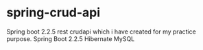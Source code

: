 # spring-crud-api
Spring boot  2.2.5 rest crudapi which i have created for my practice purpose. 
Spring Boot 2.2.5
Hibernate
MySQL
